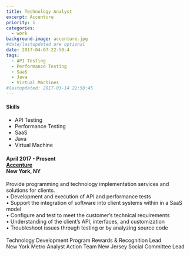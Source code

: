 ```yaml
---
title: Technology Analyst
excerpt: Accenture
priority: 1
categories:
  - work
background-image: accenture.jpg
#date/lastupdated are optional
date: 2017-04-07 22:50:4
tags:
  - API Testing
  - Performance Testing
  - SaaS
  - Java
  - Virtual Machines
#lastupdated: 2017-03-14 22:50:45
---
```


<h4>Skills</h4>
<ul class="techlist">
<li><span class="tech">API Testing</span></li>
<li><span class="tech">Performance Testing</span></li>
<li><span class="tech">SaaS</span></li>
<li><span class="tech">Java</span></li>
<li><span class="tech">Virtual Machine</span></li>
</ul>

<h4>April 2017 - Present<br>
<a href = "https://www.accenture.com" target="_blank">Accenture</a><br>
New York, NY</h4>

Provide programming and technology implementation services and solutions for clients.<br>
• Development and execution of API and performance tests<br>
• Support the integration of software into client systems within in a SaaS model<br>
• Configure and test to meet the customer’s technical requirements<br>
• Understanding of the client’s API, interfaces, and customization<br>
• Troubleshoot issues through testing or by analyzing source code<br>
<br>
Technology Development Program Rewards & Recognition Lead<br>
New York Metro Analyst Action Team New Jersey Social Committee Lead
